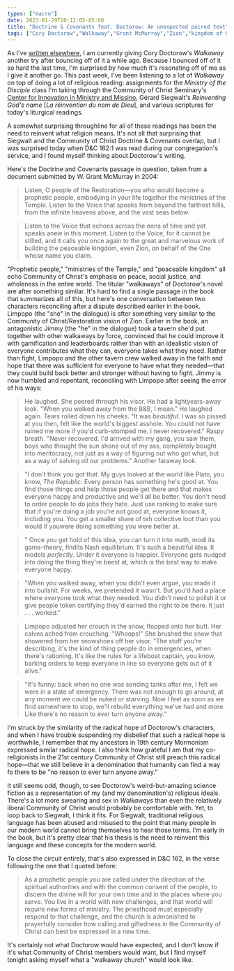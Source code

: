 ```yaml
---
types: ["macro"]
date: 2023-01-29T20:12:05-05:00
title: "Doctrine & Covenants feat. Doctorow: An unexpected paired text"
tags: ["Cory Doctorow","Walkaway","Grant McMurray","Zion","kingdom of God","Doctrine & Covenants","Ministry of the Disciple course","Graceland CIMM","hope","radical hope","Gérard Siegwalt","La réinvention du nom de Dieu"]
---
```

As I've [written elsewhere](https://spencergreenhalgh.com/work/cory-doctorow-on-behaviorism/), I am currently giving Cory Doctorow's *Walkaway* another try after bouncing off of it a while ago. Because I bounced off of it so hard the last time, I'm surprised by how much it's resonating off of me as I give it another go. This past week, I've been listening to a lot of *Walkaway* on top of doing a lot of religious reading: assignments for the *Ministry of the Disciple* class I'm taking through the Community of Christ Seminary's [Center for Innovation in Ministry and Missino](https://www.graceland.edu/academics/community-of-christ-seminary/center-for-innovation-in-ministry-and-mission/), Gérard Siegwalt's *Reinventing God's name* [*La réinvention du nom de Dieu*], and various scriptures for today's liturgical readings. 

A somewhat surprising throughline for all of these readings has been the need to reinvent what religion means. It's not all that surprising that Siegwalt and the Community of Christ Doctrine & Covenants overlap, but I was surprised today when D&C 162:1 was read during our congregation's service, and I found myself thinking about Doctorow's writing.

Here's the Doctrine and Covenants passage in question, taken from a document submitted by W. Grant McMurray in 2004: 

> Listen, O people of the Restoration—you who would become a prophetic people, embodying in your life together the ministries of the Temple. Listen to the Voice that speaks from beyond the farthest hills, from the infinite heavens above, and the vast seas below.

> Listen to the Voice that echoes across the eons of time and yet speaks anew in this moment. Listen to the Voice, for it cannot be stilled, and it calls you once again to the great and marvelous work of building the peaceable kingdom, even Zion, on behalf of the One whose name you claim. 

"Prophetic people," "ministries of the Temple," and "peaceable kingdom" all echo Community of Christ's emphasis on peace, social justice, and wholeness in the entire world. The titular "walkaways" of Doctorow's novel are after something similar. It's hard to find a single passage in the book that summarizes all of this, but here's one conversation between two characters reconciling after a dispute described earlier in the book. Limpopo (the "she" in the dialogue) is after something very similar to the Community of Christ/Restoration vision of Zion. Earlier in the book, an antagonistic Jimmy (the "he" in the dialogue) took a tavern she'd put together with other walkaways by force, convinced that he could improve it with gamification and leaderboards rather than with an idealistic vision of everyone contributes what they can, everyone takes what they need. Rather than fight, Limpopo and the other tavern crew walked away in the faith and hope that there was sufficient for everyone to have what they needed—that they could build back better and stronger without having to fight. Jimmy is now humbled and repentant, reconciling with Limpopo after seeing the error of his ways:

> He laughed. She peered through his visor. He had a lightyears-away look. "When you walked away from the B&B, I mean." He laughed again. Tears rolled down his cheeks. "It was *beautiful*. I was so pissed at you then, felt like the world's biggest asshole. You could not have ruined me more if you'd curb-stomped me. I never recovered." Raspy breath. "Never recovered. I'd arrived with my gang, you saw them, boys who thought the sun shone out of my ass, completely bought into meritocracy, not just as a way of figuring out who got what, but as a way of salving *all* our problems." Another faraway look. 

> "I don't think you got that. My guys looked at the world like Plato, you know, *The Republic*. Every person has something he's good at. You find those things and help those people get there and that makes everyone happy and productive and we'll all be better. You don't need to order people to do jobs they hate. Just use ranking to make sure that if you're doing a job you're not good at, everyone knows it, including you. You get a smaller share of teh collective loot than you would if youwere doing something you were better at.

> " Once you get hold of this idea, you can turn it into math, modl its game-theory, findits Nash equilibrium. It's such a beautiful idea. It models *perfectly*. Under it everyone is happier. Everyone gets nudged into doing the thing they're beest at, which is the best way to make everyone happy. 

> "When you walked away, when you didn't even argue, you made it into bullshit. For weeks, we pretended it wasn't. But you'd had a place where everyone took what they needed. You didn't need to polish it or give people token certifying they'd earned the right to be there. It just . . . worked." 

> Limpopo adjusted her crouch in the snow, flopped onto her butt. Her calves ached from crouching. "Whoops!" She brushed the snow that showered from her snowshoes off her visor. "The stuff you're describing, it's the kind of thing people do in emergencies, when there's rationing. It's like the rules for a lifeboat captain, you know, barking orders to keep everyone in line so everyone gets out of it alive." 

> "It's funny: back when no one was sending tanks after me, I felt we were in a state of emergency. There was not enough to go around, at any moment we could be nuked or starving. Now I feel as soon as we find somewhere to stop, we'll rebuild everything we've had and more. Like there's no reason to ever turn anyone away."

I'm struck by the similarity of the radical hope of Doctorow's characters, and when I have trouble suspending my disbelief that such a radical hope is worthwhile, I remember that my ancestors in 19th century Mormonism expressed similar radical hope. I also think how grateful I am that my co-religionists in the 21st century Community of Christ still preach this radical hope—that we still believe in a denomination that humanity can find a way fo there to be "no reason to ever turn anyone away."

It still seems odd, though, to see Doctorow's weird-but-amazing science fiction as a representation of my (and my denomination's) religious ideals. There's a lot more swearing and sex in *Walkaways* than even the relatively liberal Community of Christ would probably be comfortable with. Yet, to loop back to Siegwalt, I think it fits. For Siegwalt, traditional religious language has been abused and misused to the point that many people in our modern world cannot bring themselves to hear those terms. I'm early in the book, but it's pretty clear that his thesis is the need to reinvent this language and these concepts for the modern world. 

To close the circuit entirely, that's also expressed in D&C 162, in the verse following the one that I quoted before: 

> As a prophetic people you are called under the direction of the spiritual authorities and with the common consent of the people, to discern the divine will for your own time and in the places where you serve. You live in a world with new challenges, and that world will require new forms of ministry. The priesthood must especially respond to that challenge, and the church is admonished to prayerfully consider how calling and giftedness in the Community of Christ can best be expressed in a new time. 

It's certainly not what Doctorow would have expected, and I don't know if it's what Community of Christ members would want, but I find myself tonight asking myself what a "walkaway church" would look like.
